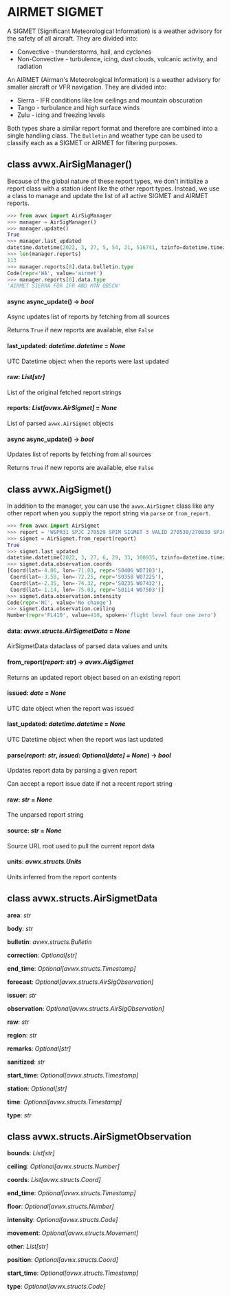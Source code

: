 # AIRMET SIGMET

A SIGMET (Significant Meteorological Information) is a weather advisory for the safety of all aircraft. They are divided into:

- Convective - thunderstorms, hail, and cyclones
- Non-Convective - turbulence, icing, dust clouds, volcanic activity, and radiation

An AIRMET (Airman's Meteorological Information) is a weather advisory for smaller aircraft or VFR navigation. They are divided into:

- Sierra - IFR conditions like low ceilings and mountain obscuration
- Tango - turbulance and high surface winds
- Zulu - icing and freezing levels

Both types share a similar report format and therefore are combined into a single handling class. The `Bulletin` and weather type can be used to classify each as a SIGMET or AIRMET for filtering purposes.

## class avwx.**AirSigManager**()

Because of the global nature of these report types, we don't initialize a report class with a station ident like the other report types. Instead, we use a class to manage and update the list of all active SIGMET and AIRMET reports.

```python
>>> from avwx import AirSigManager
>>> manager = AirSigManager()
>>> manager.update()
True
>>> manager.last_updated
datetime.datetime(2022, 3, 27, 5, 54, 21, 516741, tzinfo=datetime.timezone.utc)
>>> len(manager.reports)
113
>>> manager.reports[0].data.bulletin.type
Code(repr='WA', value='airmet')
>>> manager.reports[0].data.type
'AIRMET SIERRA FOR IFR AND MTN OBSCN'
```

#### async **async_update**() -> *bool*

Async updates list of reports by fetching from all sources

Returns `True` if new reports are available, else `False`

#### **last_updated**: *datetime.datetime* = *None*

UTC Datetime object when the reports were last updated

#### **raw**: *List[str]*

List of the original fetched report strings

#### **reports**: *List[avwx.AirSigmet]* = *None*

List of parsed `avwx.AirSigmet` objects

#### async **async_update**() -> *bool*

Updates list of reports by fetching from all sources

Returns `True` if new reports are available, else `False`

## class avwx.**AigSigmet**()

In addition to the manager, you can use the `avwx.AirSigmet` class like any other report when you supply the report string via `parse` or `from_report`.

```python
>>> from avwx import AirSigmet
>>> report = 'WSPR31 SPJC 270529 SPIM SIGMET 3 VALID 270530/270830 SPJC- SPIM LIMA FIR EMBD TS OBS AT 0510Z NE OF LINE S0406 W07103 - S0358 W07225 - S0235 W07432 - S0114 W07503 TOP FL410 MOV SW NC='
>>> sigmet = AirSigmet.from_report(report)
True
>>> sigmet.last_updated
datetime.datetime(2022, 3, 27, 6, 29, 33, 300935, tzinfo=datetime.timezone.utc)
>>> sigmet.data.observation.coords
[Coord(lat=-4.06, lon=-71.03, repr='S0406 W07103'),
 Coord(lat=-3.58, lon=-72.25, repr='S0358 W07225'),
 Coord(lat=-2.35, lon=-74.32, repr='S0235 W07432'),
 Coord(lat=-1.14, lon=-75.03, repr='S0114 W07503')]
>>> sigmet.data.observation.intensity
Code(repr='NC', value='No change')
>>> sigmet.data.observation.ceiling
Number(repr='FL410', value=410, spoken='flight level four one zero')
```

#### **data**: *avwx.structs.AirSigmetData* = *None*

AirSigmetData dataclass of parsed data values and units

#### **from_report**(*report: str*) -> *avwx.AigSigmet*

Returns an updated report object based on an existing report

#### **issued**: *date* = *None*

UTC date object when the report was issued

#### **last_updated**: *datetime.datetime* = *None*

UTC Datetime object when the report was last updated

#### **parse**(*report: str*, *issued: Optional[date] = None*) -> *bool*

Updates report data by parsing a given report

Can accept a report issue date if not a recent report string

#### **raw**: *str* = *None*

The unparsed report string

#### **source**: *str* = *None*

Source URL root used to pull the current report data

#### **units**: *avwx.structs.Units*

Units inferred from the report contents

## class avwx.structs.**AirSigmetData**

**area**: *str*

**body**: *str*

**bulletin**: *avwx.structs.Bulletin*

**correction**: *Optional[str]*

**end_time**: *Optional[avwx.structs.Timestamp]*

**forecast**: *Optional[avwx.structs.AirSigObservation]*

**issuer**: *str*

**observation**: *Optional[avwx.structs.AirSigObservation]*

**raw**: *str*

**region**: *str*

**remarks**: *Optional[str]*

**sanitized**: *str*

**start_time**: *Optional[avwx.structs.Timestamp]*

**station**: *Optional[str]*

**time**: *Optional[avwx.structs.Timestamp]*

**type**: *str*

## class avwx.structs.**AirSigmetObservation**

**bounds**: *List[str]*

**ceiling**: *Optional[avwx.structs.Number]*

**coords**: *List[avwx.structs.Coord]*

**end_time**: *Optional[avwx.structs.Timestamp]*

**floor**: *Optional[avwx.structs.Number]*

**intensity**: *Optional[avwx.structs.Code]*

**movement**: *Optional[avwx.structs.Movement]*

**other**: *List[str]*

**position**: *Optional[avwx.structs.Coord]*

**start_time**: *Optional[avwx.structs.Timestamp]*

**type**: *Optional[avwx.structs.Code]*
